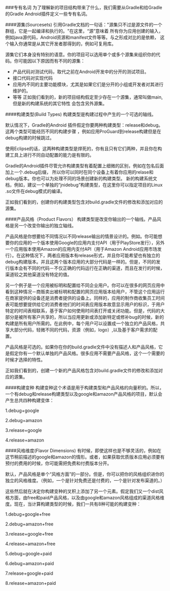 ###专有名词
为了理解新的项目结构带来了什么，我们需要从Gradle和给Gradle的Gradle Android插件定义一些专有名词。

####源集(Sourcesets)
引用Gradle文档的一句话："源集只不过是源文件的一个群组，它是一起编译和执行的。"在这里，“源”意味着
所有你为应用创建的输入，例如java源代码，Android资源和manifest文件等等。与之形成对比的是依赖，
这个输入你通常是从其它开发者那得到的，例如可复用库。

源集它们本身没有特别的语意。你的项目可以选用单个或多个源集来组织你的代码。你可能因以下原因而有不同的源集：

* 产品代码对测试代码，取代之前在Android开发中的分开的测试项目。
* 接口代码对实现代码
* 应用内不同的主要功能模块，尤其是如果它们是分开的小组或开发者对其进行维护的。
* 等等
正如我们看到的，新的项目结构假定至少存在一个源集，通常叫做main,但是新的构建系统的其它特性
会包含另外源集。

####构建类型(Build Types)
构建类型是构建过程中产生的一个可选的轴线。

默认情况下，Gradle的Android 插件假定你要两种构建类型：release和debug。这两个类型可能经历不同的构建步骤
，例如应用ProGuard到release构建但是在debug构建的时候跳过。

使用Eclipse的话，这两种构建类型是焊死的，你有且只有它们两种，并且你在构建工具上进行不同自动配置的能力是有限的。

Gradle的Android插件尽管允许构建类型有着配置上细微的区别，例如在包名后面加上一个.debug后缀，
所以你可以同时在同个设备上有着你应用的relase和debug版本。你也可以为处理不同的场景创建新的构建类型。
新的构建系统文档，例如，建议一个单独的“jnidebug”构建类型，在这里你可以指定项目的Linux .so文件在debug模式的编译。

正如我们看到的，创建你的构建类型包含对build.gradle文件的修改和添加对应的源集。

####产品风格（Product Flavors）
构建类型是改变你输出的一个轴线。产品风格是另一个改变你输出的独立轴线。

产品风格是你想要给不同情况以不同release输出的情景设计的。例如。你可能想要你的应用的一个版本使用Google的应用内支付API（用于PlayStore发行），另外一个应用版本使用Amazon的应用内支付API（用于Amazon Android应用市场发行）。在这种情况下，两者应用版本有release形式，并且你可能希望也有独立的debug构建版本。并且这两个版本应用的大部分代码是一样的。但是，不同的发行版本会有不同的代码－不仅正确的代码运行在正确的渠道，而且在发行的时候，渠道较之其他渠道没有特定的值。

另一个例子是一个应用被标明和配置给不同企业用户。你可以在很多的网页应用中看到这种情况－商贩卖出被标明和配置的网页应用版本给用户，不管这个应用运行在商家提供的设备还是消费者提供的设备上。同样的，应用的制作商收集员工时间表可能想要提供给它的消费者他们的时间表应用版本故意显示用户的标识，于用户特定的时间表相联系，基于客户如何使用时间表打开或关闭功能。但是，代码的大部分是被所有客户共享的，所以当应用更新或添加新特定或修补bug的时候，新的构建是所有用户所需的。在此例中，每个用户可以设置成一个独立的产品风格，共享大部分代码，轻微不同的代码，资源（例如，logo）,以及基于客户需求的配置。

产品风格是可选的。如果你在你的build.gradle文件中没有描述人和产品风格，它是假定你有一个默认单独的产品风格。很多应用不需要产品风格，这个一个需要的时候才选择的特性。

正如我们看到的，创建一个新的产品风格包含对build.gradle文件的修改和添加对应的源集。

####构建变种
构建变种这个术语是用于构建类型和产品风格的向量积的。所以，一个有debug和release构建类型以及google和amazon产品风格的项目，默认会产生总共四种构建变体：

1.debug+google

2.debug+amazon

3.release+google

4.release+amazon

####风格维度(Flavor Dimensions)
有时候，即使这样也是不够灵活的，例如在这节稍前描述的google和amazon的情形。或者，如果获取优质版本应用必须要有预付的费用的时候，你可能需把免费和付费版本分开。

默认，产品风格是单个“风格方面”的一部分。但是，你可以把你的风格组织进你的独立的风格维度。（例如，一个是针对免费还是付费的，一个是针对发布渠道的。）

这些然后就在决定你构建变种的叉积上添加了另一个元素。假定我们又一个dist风格方面，由free和paid产品风格，以及由google和amazon风格组成的渠道风格维度。现在，当计算构建类型的时候，我们一共有8种可能的构建变种：

1.debug+google+free

2.debug+amazon+free

3.release+google+free

4.release+amazon+free

5.debug+google+paid

6.debug+amazon+paid

7.release+google+paid

8.release+amazon+paid
